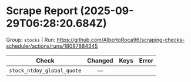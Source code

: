 # Scrape Report (2025-09-29T06:28:20.684Z)

Group: `stocks`  |  Run: https://github.com/AlbertoRoca96/scraping-checks-scheduler/actions/runs/18087884345

| Check | Changed | Keys | Error |
|---|:---:|:--|:--|
| `stock_ntdoy_global_quote` | — |  |  |
